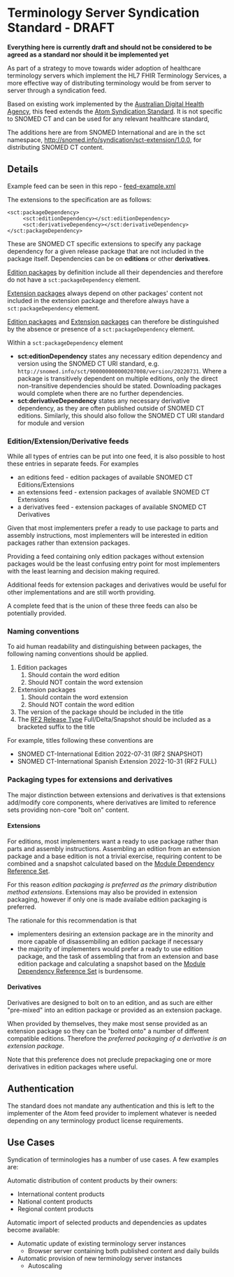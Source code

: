 # Terminology Server Syndication Standard - DRAFT

**Everything here is currently draft and should not be considered to be agreed as a standard nor should it be implemented yet**

As part of a strategy to move towards wider adoption of healthcare terminology servers which implement the HL7 FHIR Terminology Services, a more effective way of distributing terminology would be from server to server through a syndication feed.

Based on existing work implemented by the [Australian Digital Health Agency](https://www.healthterminologies.gov.au/specs/v2/conformant-server-apps/syndication-api/syndication-feed/), this feed extends the [Atom Syndication Standard](https://tools.ietf.org/html/rfc4287). It is not specific to SNOMED CT and can be used for any relevant healthcare standard,

The additions here are from SNOMED International and are in the sct namespace, http://snomed.info/syndication/sct-extension/1.0.0, for distributing SNOMED CT content. 

## Details

Example feed can be seen in this repo - [feed-example.xml](feed-example.xml)

The extensions to the specification are as follows:

```
<sct:packageDependency>
     <sct:editionDependency></sct:editionDependency>
     <sct:derivativeDependency></sct:derivativeDependency>
</sct:packageDependency>
```

These are SNOMED CT specific extensions to specify any package dependency for a given release package that are not included in the package itself. Dependencies can be on **editions** or other **derivatives**.

[Edition packages](https://confluence.ihtsdotools.org/display/DOCGLOSS/edition) by definition include all their dependencies and therefore do not have a `sct:packageDependency` element.

[Extension packages](https://confluence.ihtsdotools.org/display/DOCGLOSS/extension) always depend on other packages' content not included in the extension package and therefore always have a `sct:packageDependency` element.

[Edition packages](https://confluence.ihtsdotools.org/display/DOCGLOSS/edition) and [Extension packages](https://confluence.ihtsdotools.org/display/DOCGLOSS/extension) can therefore be distinguished by the absence or presence of a `sct:packageDependency` element.

Within a `sct:packageDependency` element
- **sct:editionDependency** states any necessary edition dependency and version using the SNOMED CT URI standard, e.g. `http://snomed.info/sct/900000000000207008/version/20220731`. Where a package is transitively dependent on multiple editions, only the direct non-transitive dependencies should be stated. Downloading packages would complete when there are no further dependencies.
- **sct:derivativeDependency** states any necessary derivative dependency, as they are often published outside of SNOMED CT editions. Similarly, this should also follow the SNOMED CT URI standard for module and version

### Edition/Extension/Derivative feeds
While all types of entries can be put into one feed, it is also possible to host these entries in separate feeds. For examples
- an editions feed - edition packages of available SNOMED CT Editions/Extensions
- an extensions feed - extension packages of available SNOMED CT Extensions
- a derivatives feed - extension packages of available SNOMED CT Derivatives

Given that most implementers prefer a ready to use package to parts and assembly instructions, most implementers will be interested in edition packages rather than extension packages.

Providing a feed containing only edition packages without extension packages would be the least confusing entry point for most implementers with the least learning and decision making required.

Additional feeds for extension packages and derivatives would be useful for other implementations and are still worth providing.

A complete feed that is the union of these three feeds can also be potentially provided.

### Naming conventions
To aid human readability and distinguishing between packages, the following naming conventions should be applied.
1. Edition packages
     1. Should contain the word edition
     2. Should NOT contain the word extension
2. Extension packages
     1. Should contain the word extension
     2. Should NOT contain the word edition
3. The version of the package should be included in the title
4. The [RF2 Release Type](https://confluence.ihtsdotools.org/display/DOCRELFMT/3.2+Release+Types) Full/Delta/Snapshot should be included as a bracketed suffix to the title

For example, titles following these conventions are
- SNOMED CT-International Edition 2022-07-31 (RF2 SNAPSHOT)
- SNOMED CT-International Spanish Extension 2022-10-31 (RF2 FULL)
### Packaging types for extensions and derivatives
The major distinction between extensions and derivatives is that extensions add/modify core components, where derivatives are limited to reference sets providing non-core "bolt on" content.

#### Extensions
For editions, most implementers want a ready to use package rather than parts and assembly instructions. Assembling an edition from an extension package and a base edition is not a trivial exercise, requiring content to be combined and a snapshot calculated based on the [Module Dependency Reference Set](https://confluence.ihtsdotools.org/display/DOCRELFMT/5.2.4.2+Module+Dependency+Reference+Set).

For this reason *edition packaging is preferred as the primary distribution method extensions*. Extensions may also be provided in extension packaging, however if only one is made availabe edition packaging is preferred.

The rationale for this recommendation is that 
- implementers desiring an extension package are in the minority and more capable of disassembiling an edition package if necessary
- the majority of implementers would prefer a ready to use edition package, and the task of assembling that from an extension and base edition package and calculating a snapshot based on the [Module Dependency Reference Set](https://confluence.ihtsdotools.org/display/DOCRELFMT/5.2.4.2+Module+Dependency+Reference+Set) is burdensome.

#### Derivatives
Derivatives are designed to bolt on to an edition, and as such are either "pre-mixed" into an edition package or provided as an extension package.

When provided by themselves, they make most sense provided as an extension package so they can be "bolted onto" a number of different compatible editions. Therefore the *preferred packaging of a derivative is an extension package*.

Note that this preference does not preclude prepackaging one or more derivatives in edition packages where useful.

## Authentication
The standard does not mandate any authentication and this is left to the implementer of the Atom feed provider to implement whatever is needed depending on any terminology product license requirements.

## Use Cases

Syndication of terminologies has a number of use cases. A few examples are:

Automatic distribution of content products by their owners:

- International content products
- National content products
- Regional content products

Automatic import of selected products and dependencies as updates become available:

- Automatic update of existing terminology server instances
  - Browser server containing both published content and daily builds
- Automatic provision of new terminology server instances
  - Autoscaling
